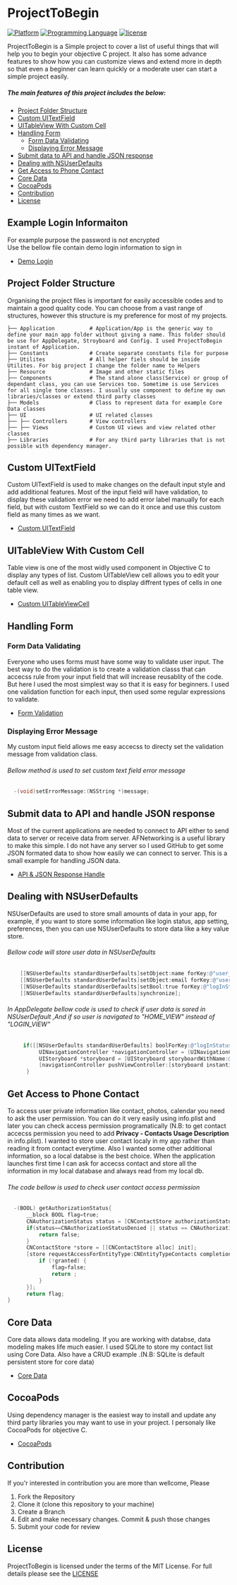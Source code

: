 # ProjectToBegin 

<!---ProjectToBegin 
Created by Mahbub Ahmed on 3/20/2017
Copyright © 2017 Mahbub Ahmed. All rights reserved.
-->

[![Platform](https://img.shields.io/badge/platform-ios-lightgrey.svg)]()
[![Programming Language](https://img.shields.io/badge/language-objective--c-ff69b4.svg)]()
[![license](https://img.shields.io/github/license/mashape/apistatus.svg?maxAge=2592000)](/LICENSE.md)

ProjectToBegin is a Simple project to cover a list of useful things that will help you to begin your objective C project. It also has some advance features to show how you can customize views and extend more in depth so that even a beginner can learn quickly or a moderate user can start a simple project easily.

##### The main features of this project includes the below:

-	[Project Folder Structure](#project-folder-structure)  
-	[Custom UITextField](#custom-uitextfield)  
-	[UITableView With Custom Cell](#uitableview-with-custom-cell)  
- [Handling Form](#handling-form)  
  - [Form Data Validating](#form-data-validating)    
  -	[Displaying Error Message](#displaying-error-message)  
- [Submit data to API and handle JSON response](#submit-data-to-api-and-handle-json-response)  
- [Dealing with  NSUserDefaults](#dealing-with-nsuserdefaults)
- [Get Access to Phone Contact](#get-access-to-phone-contact)
- [Core Data](#core-data)
- [CocoaPods](#cocoapods)
-	[Contribution](#contribution)
-	[License](#license)

## Example Login Informaiton  
For example purpose the password is not encrypted  
Use the bellow file contain demo login information to sign in
* [Demo Login](https://raw.githubusercontent.com/Mahbub-Ahmed/dummy_data/master/user_data.json)

## Project Folder Structure
Organising the project files is important for easily accessible codes and to maintain a good quality code. You can choose from a vast range of structures, however this structure is my preference for most of my projects.


```
├── Application           # Application/App is the generic way to define your main app folder without giving a name. This folder should be use for AppDelegate, Stroyboard and Config. I used ProjectToBegin instant of Application. 
├── Constants             # Create separate constants file for purpose 
├── Utilites              # All helper fiels should be inside Utilites. For big project I change the folder name to Helpers 
├── Resource              # Image and other static files
├── Components            # The stand alone class(Service) or group of dependant class, you can use Services too. Sometime is use Services for all single tone classes. I usually use component to define my own libraries/classes or extend third party classes
├── Models                # Class to represent data for example Core Data classes
├── UI                    # UI related classes
├── ├── Controllers       # View controllers 
├── ├── Views             # Custom UI views and view related other classes
├── Libraries             # For any third party libraries that is not possible with dependency manager. 
``` 


## Custom UITextField
Custom UITextField is used to make changes on the default input style and add additional features. Most of the input field will have validation, to display these validation error we need to add error label manually for each field, but with custom TextField so we can do it once and use this custom field as many times as we want.
* [Custom UITextField](https://github.com/Mahbub-Ahmed/ProjectToBegin/tree/master/UI/Views/CustomTextFields)

## UITableView With Custom Cell
Table view is one of the most widly used component in Objective C to display any types of list. Custom UITableView cell allows you to edit your default cell as well as enabling you to display diffrent types of cells in one table view. 
* [Custom UITableViewCell](https://github.com/Mahbub-Ahmed/ProjectToBegin/tree/master/UI/Views/CustomTableViewCell)

## Handling Form

### Form Data Validating
Everyone who uses forms must have some way to validate user input. The best way to do the validation is to create a validation classs that can accecss rule from your input field that will increase reusablity of the code. But here I used the most simplest way so that it is easy for beginners. I used one validation function for each input, then used some regular expressions to validate.  
* [Form Validation](https://github.com/Mahbub-Ahmed/ProjectToBegin/blob/master/Components/Validation.m)

### Displaying Error Message
My custom input field allows me easy accecss to directy set the validation message from validation class.  

###### Bellow method is used to set custom text field error message
``` objective-c
  -(void)setErrorMessage:(NSString *)message;
```

## Submit data to API and handle JSON response
Most of the current applications are needed to connect to API either to send data to server or receive data from server. AFNetworking is a useful library to make this simple. I do not have any server so I used GitHub to get some JSON formated data to show how easily we can connect to server. This is a small example for handling JSON data.
* [API & JSON Response Handle](https://github.com/Mahbub-Ahmed/ProjectToBegin/blob/master/Components/Auth.m)

## Dealing with NSUserDefaults
NSUserDefaults are used to store small amounts of data in your app, for example, if you want to store some information like login status, app setting, preferences, then you can use NSUserDefaults to store data like a key value store.  

###### Bellow code will store user data in NSUserDefaults
``` objective-c
    [[NSUserDefaults standardUserDefaults]setObject:name forKey:@"user_name"];
    [[NSUserDefaults standardUserDefaults]setObject:email forKey:@"user_email"];
    [[NSUserDefaults standardUserDefaults]setBool:true forKey:@"logInStatus"];
    [[NSUserDefaults standardUserDefaults]synchronize];
```
###### In AppDelegate bellow code is used to check if user data is sored in NSUserDefault ,And if so user is navigated to "HOME_VIEW" instead of "LOGIN_VIEW" 
``` objective-c
     if([[NSUserDefaults standardUserDefaults] boolForKey:@"logInStatus"]){
          UINavigationController *navigationController = (UINavigationController *) self.window.rootViewController;
          UIStoryboard *storyboard = [UIStoryboard storyboardWithName:@"Main" bundle:nil];
          [navigationController pushViewController:[storyboard instantiateViewControllerWithIdentifier:@"HOME_VIEW"] animated:NO];
      }
```

## Get Access to Phone Contact
To access user private information like contact, photos, calendar you need to ask the user permission. You can do it very easily using info.plist and later you can check access permission programatically (N.B: to get contact accecss permission you need to add __Privacy - Contacts Usage Description__ in info.plist). I wanted to store user contact localy in my app rather than reading it from contact everytime. Also I wanted some other additional information, so a local databse is the best choice. When the application launches first time I can ask for accecss contact and store all the information in my local database and always read from my local db.

######  The code bellow is used to check user contact access permission
``` objective-c
  -(BOOL) getAuthorizationStatus{
      __block BOOL flag=true;
      CNAuthorizationStatus status = [CNContactStore authorizationStatusForEntityType:CNEntityTypeContacts];
      if(status==CNAuthorizationStatusDenied || status == CNAuthorizationStatusRestricted){
          return false;
      }
      CNContactStore *store = [[CNContactStore alloc] init];
      [store requestAccessForEntityType:CNEntityTypeContacts completionHandler:^(BOOL granted, NSError * _Nullable error){
          if (!granted) {
              flag=false;
              return ;
          }
      }];
      return flag;
}
```
## Core Data
Core data allows data modeling. If you are working with databse, data modeling makes life much easier. I used SQLite to store my contact list using Core Data. Also have a CRUD example .(N.B: SQLite is default persistent store for core data)
* [Core Data](https://developer.apple.com/reference/coredata)

## CocoaPods
Using dependency manager is the easiest way to install and update any third party libraries you may want to use in your project. I personaly like CocoaPods for objective C.
* [CocoaPods](https://cocoapods.org/)

## Contribution
If you'r interested in contribution you are more than wellcome, Please  
 1. Fork the Repository
 2. Clone it (clone this repository to your machine)
 3. Create a Branch
 4. Edit and make necessary changes. Commit & push those changes
 5. Submit your code for review
 
## License
ProjectToBegin is licensed under the terms of the MIT License. For full details please see the [LICENSE](https://github.com/Mahbub-Ahmed/ProjectToBegin/blob/master/LICENSE)
